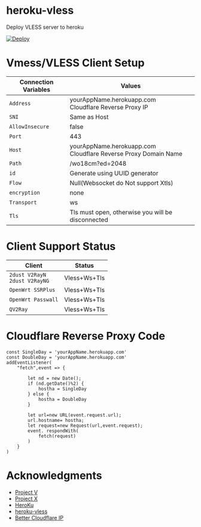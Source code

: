 # heroku-vless
Deploy VLESS server to heroku

[![Deploy](https://www.herokucdn.com/deploy/button.png)](https://dashboard.heroku.com/new?template=https://github.com/bbcbbk/bbk/tree/main)

# Vmess/VLESS Client Setup

| Connection Variables | Values |
| -------------------- | ------ |
| `Address` | yourAppName.herokuapp.com </br> Cloudflare Reverse Proxy IP |
| `SNI` | Same as Host |
| `AllowInsecure` | false |
| `Port` | 443 |
| `Host` | yourAppName.herokuapp.com </br> Cloudflare Reverse Proxy Domain Name |
| `Path` | /wo18cm?ed=2048 |
| `id` | Generate using UUID generator |
| `Flow` | Null(Websocket do Not support Xtls)
| `encryption` | none |
| `Transport` | ws |
| `Tls` | Tls must open, otherwise you will be disconnected |

# Client Support Status

| Client | Status |
| ------ | ------ |
| `2dust V2RayN` </br> `2dust V2RayNG` | Vless+Ws+Tls |
| `OpenWrt SSRPlus` | Vless+Ws+Tls |
| `OpenWrt Passwall` | Vless+Ws+Tls |
| `QV2Ray` | Vless+Ws+Tls |

# Cloudflare Reverse Proxy Code

```
const SingleDay = 'yourAppName.herokuapp.com'
const DoubleDay = 'yourAppName.herokuapp.com'
addEventListener(
    "fetch",event => {
    
        let nd = new Date();
        if (nd.getDate()%2) {
            hostha = SingleDay
        } else {
            hostha = DoubleDay
        }
        
        let url=new URL(event.request.url);
        url.hostname= hostha;
        let request=new Request(url,event.request);
        event. respondWith(
            fetch(request)
        )
    }
)
```

# Acknowledgments

- [Project V](https://github.com/v2ray/v2ray-core.git)
- [Project X](https://github.com/XTLS/Xray-core.git)
- [HeroKu](https://heroku.com)
- [heroku-vless](https://github.com/DanyTPG/heroku-vless.git)
- [Better Cloudflare IP](https://github.com/XIU2/CloudflareSpeedTest.git)
